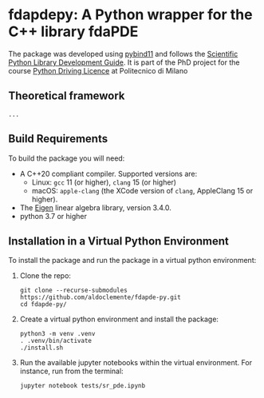 # fdapdepy: A Python wrapper for the C++ library fdaPDE

The package was developed using [pybind11](https://github.com/pybind/pybind11) and follows the [Scientific Python Library Development Guide](https://learn.scientific-python.org/development/).
It is part of the PhD project for the course [Python Driving Licence](https://www11.ceda.polimi.it/schedaincarico/schedaincarico/controller/scheda_pubblica/SchedaPublic.do?&evn_default=evento&c_classe=802611&lang=IT&__pj0=0&__pj1=ba8223ddc8f86e609d586a38f93a860c) at Politecnico di Milano 

## Theoretical framework
    ...
    
## Build Requirements 
To build the package you will need:
* A C++20 compliant compiler. Supported versions are:
     * Linux: `gcc` 11 (or higher), `clang` 15 (or higher)
	 * macOS: `apple-clang` (the XCode version of `clang`, AppleClang 15 or higher).
* The [Eigen](https://eigen.tuxfamily.org/index.php?title=Main_Page) linear algebra library, version 3.4.0.
* python 3.7 or higher

## Installation in a Virtual Python Environment
To install the package and run the package in a virtual python environment:
1. Clone the repo:
    ```
    git clone --recurse-submodules https://github.com/aldoclemente/fdapde-py.git
    cd fdapde-py/
    ```
2. Create a virtual python environment and install the package:
    ```
    python3 -m venv .venv
    . .venv/bin/activate
    ./install.sh 
    ```
3. Run the available jupyter notebooks within the virtual environment. For instance, run from the terminal:
    ```
    jupyter notebook tests/sr_pde.ipynb
    ```

